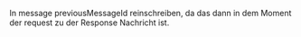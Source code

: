 In message previousMessageId reinschreiben, da das dann in dem Moment der request zu der Response Nachricht ist.